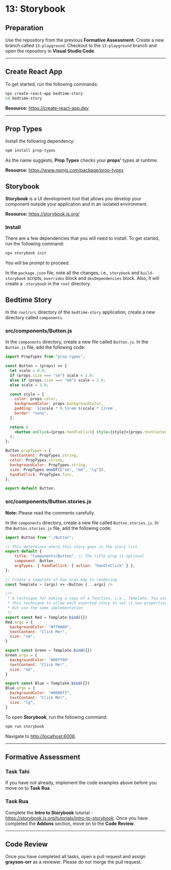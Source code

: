 # 13: Storybook

## Preparation

Use the repository from the previous **Formative Assessment**. Create a new branch called `13-playground`. Checkout to the `13-playground` branch and open the repository in **Visual Studio Code**.

---

## Create React App

To get started, run the following commands: 

```bash
npx create-react-app bedtime-story
cd bedtime-story
```

**Resource:** <https://create-react-app.dev>

---

## Prop Types

Install the following dependency:

```bash
npm install prop-types
```

As the name suggests, **Prop Types** checks your **props'** types at runtime.

**Resource:** <https://www.npmjs.com/package/prop-types>

## Storybook

**Storybook** is a UI development tool that allows you develop your component outside your application and in an isolated environment.

**Resource:** <https://storybook.js.org/>

### Install

There are a few dependencies that you will need to install. To get started, run the following command:

```bash
npx storybook init
```

You will be prompt to proceed.

In the `package.json` file, note all the changes, i.e., `storybook` and `build-storybook` scripts, `overrides` block and `devDependencies` block. Also, it will create a `.storybook` in the `root` directory.

## Bedtime Story

In the `root/src` directory of the `bedtime-story` application, create a new directory called `components`.

### src/components/Button.js

In the `components` directory, create a new file called `Button.js`. In the `Button.js` file, add the following code:

```jsx
import PropTypes from "prop-types";

const Button = (props) => {
  let scale = 0.0;
  if (props.size === "sm") scale = 1.0;
  else if (props.size === "md") scale = 2.0;
  else scale = 3.0;

  const style = {
    color: props.color,
    backgroundColor: props.backgroundColor,
    padding: `${scale * 0.5}rem ${scale * 1}rem`,
    border: "none",
  };

  return (
    <button onClick={props.handleClick} style={style}>{props.textContent}</button>
  );
};

Button.propTypes = {
  textContent: PropTypes.string,
  color: PropTypes.string,
  backgroundColor: PropTypes.string,
  size: PropTypes.oneOf(["sm", "md", "lg"]),
  handleClick: PropTypes.func,
};

export default Button;
```

### src/components/Button.stories.js

**Note:** Please read the comments carefully.

In the `components` directory, create a new file called `Button.stories.js`. In the `Button.stories.js` file, add the following code:

```js
import Button from "./Button";

// This determines where this story goes in the story list
export default {
    title: "Components/Button", // The title prop is optional
    component: Button,
    argTypes: { handleClick: { action: "handleClick" } },
};

// Create a template of how args map to rendering
const Template = (args) => <Button {...args} />

/** 
 * A technique for making a copy of a function, i.e., Template. You use
 * this technique to allow each exported story to set it own properties,
 * but use the same implementation
 */
export const Red = Template.bind({})
Red.args = {
  backgroundColor: "#ff0000",
  textContent: "Click Me!",
  size: "sm",
}

export const Green = Template.bind({})
Green.args = {
  backgroundColor: "#00ff00",
  textContent: "Click Me!",
  size: "md",
}

export const Blue = Template.bind({})
Blue.args = {
  backgroundColor: "#0000ff",
  textContent: "Click Me!",
  size: "lg",
}
```

To open **Storybook**, run the following command:

```bash
npm run storybook
```

Navigate to <http://localhost:6006>.

---

## Formative Assessment

### Task Tahi

If you have not already, implement the code examples above before you move on to **Task Rua**.

### Task Rua

Complete the **Intro to Storybook** tutorial - <https://storybook.js.org/tutorials/intro-to-storybook>. Once you have completed the **Addons** section, move on to the **Code Review**.

---

## Code Review

Once you have completed all tasks, open a pull request and assign **grayson-orr** as a reviewer. Please do not merge the pull request.
